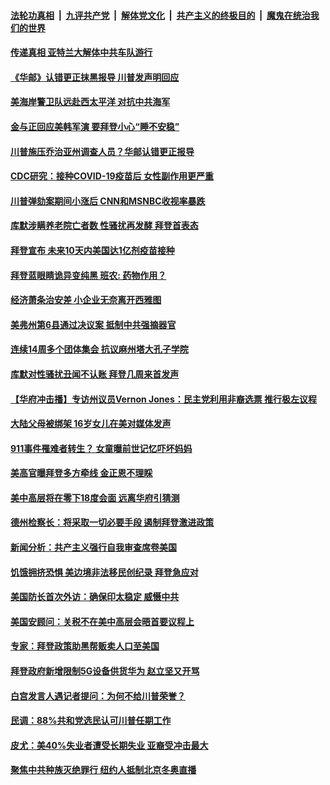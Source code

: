 

####  [法轮功真相](../../../../basic/blob/master/README.md?t=03170031) &nbsp;|&nbsp; [九评共产党](../../../../9ping.md/blob/master/README.md?t=03170031) &nbsp;|&nbsp; [解体党文化](../../../../jtdwh.md/blob/master/README.md?t=03170031)  &nbsp;|&nbsp; [共产主义的终极目的](../../../../gczydzjmd.md/blob/master/README.md?t=03170031) &nbsp;|&nbsp; [魔鬼在统治我们的世界](../../../../mgztzwmdsj.md/blob/master/README.md?t=03170031) 

#### [传递真相 亚特兰大解体中共车队游行](../pages/prog203/a103074893.md?t=03170031) 

#### [《华邮》认错更正抹黑报导 川普发声明回应](../pages/prog203/a103074885.md?t=03170031) 

#### [美海岸警卫队远赴西太平洋 对抗中共海军](../pages/prog203/a103074698.md?t=03170031) 

#### [金与正回应美韩军演 要拜登小心“睡不安稳”](../pages/prog203/a103074584.md?t=03170031) 

#### [川普施压乔治亚州调查人员？华邮认错更正报导](../pages/prog203/a103074576.md?t=03170031) 

#### [CDC研究：接种COVID-19疫苗后 女性副作用更严重](../pages/prog203/a103074118.md?t=03170031) 

#### [川普弹劾案期间小涨后 CNN和MSNBC收视率暴跌](../pages/prog203/a103074111.md?t=03170031) 

#### [库默涉瞒养老院亡者数 性骚扰再发酵 拜登首表态](../pages/prog203/a103074434.md?t=03170031) 

#### [拜登宣布 未来10天内美国达1亿剂疫苗接种](../pages/prog203/a103074397.md?t=03170031) 

#### [拜登蓝眼睛诡异变纯黑 班农: 药物作用？](../pages/prog203/a103074290.md?t=03170031) 

#### [经济萧条治安差 小企业无奈离开西雅图](../pages/prog203/a103074352.md?t=03170031) 

#### [美弗州第6县通过决议案 抵制中共强摘器官](../pages/prog203/a103074346.md?t=03170031) 

#### [连续14周多个团体集会 抗议麻州塔大孔子学院](../pages/prog203/a103074219.md?t=03170031) 

#### [库默对性骚扰丑闻不认账 拜登几周来首发声](../pages/prog203/a103074102.md?t=03170031) 

#### [【华府冲击播】专访州议员Vernon Jones：民主党利用非裔选票 推行极左议程](../pages/prog203/a103074161.md?t=03170031) 

#### [大陆父母被绑架 16岁女儿在美对媒体发声](../pages/prog203/a103074114.md?t=03170031) 

#### [911事件罹难者转生？ 女童曝前世记忆吓坏妈妈](../pages/prog203/a103073938.md?t=03170031) 

#### [美高官曝拜登多方牵线 金正恩不理睬](../pages/prog203/a103073986.md?t=03170031) 

#### [美中高层将在零下18度会面 远离华府引猜测](../pages/prog203/a103073775.md?t=03170031) 

#### [德州检察长：将采取一切必要手段 遏制拜登激进政策](../pages/prog203/a103073733.md?t=03170031) 

#### [新闻分析：共产主义强行自我审查席卷美国](../pages/prog203/a103073746.md?t=03170031) 

#### [饥饿拥挤恐惧 美边境非法移民创纪录 拜登急应对](../pages/prog203/a103073718.md?t=03170031) 

#### [美国防长首次外访：确保印太稳定 威慑中共](../pages/prog203/a103073707.md?t=03170031) 

#### [美国安顾问：关税不在美中高层会晤首要议程上](../pages/prog203/a103073663.md?t=03170031) 

#### [专家：拜登政策助黑帮贩卖人口至美国](../pages/prog203/a103073577.md?t=03170031) 

#### [拜登政府新增限制5G设备供货华为 赵立坚又开骂](../pages/prog203/a103073089.md?t=03170031) 

#### [白宫发言人遇记者提问：为何不给川普荣誉？](../pages/prog203/a103072983.md?t=03170031) 

#### [民调：88%共和党选民认可川普任期工作](../pages/prog203/a103072978.md?t=03170031) 

#### [皮尤：美40%失业者遭受长期失业 亚裔受冲击最大](../pages/prog203/a103072844.md?t=03170031) 

#### [聚焦中共种族灭绝罪行 纽约人抵制北京冬奥直播](../pages/prog203/a103073022.md?t=03170031) 

